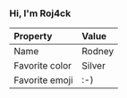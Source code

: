 ### Hi, I'm Roj4ck

| Property | Value |
|:---------------|:-----------------|
| Name | Rodney |
| Favorite color | Silver |
| Favorite emoji | :-) |
